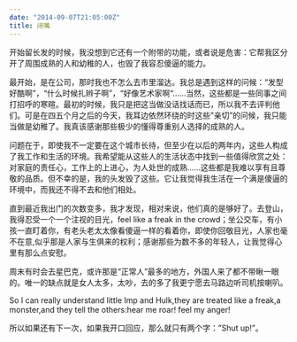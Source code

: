 ```yaml
---
date: "2014-09-07T21:05:00Z"
title: 闭嘴
---
```



开始留长发的时候，我没想到它还有一个附带的功能，或者说是危害：它帮我区分开了周围成熟的人和幼稚的人，也毁了我容忍傻逼的能力。


最开始，是在公司，那时我也不怎么去市里溜达。我总是遇到这样的问候：“发型好酷啊”，“什么时候扎辫子啊”，“好像艺术家啊“……当然，这些都是一些同事之间打招呼的寒暄。最初的时候，我只是把这当做没话找话而已，所以我不去评判他们。可是在四五个月之后的今天，我耳边依然环绕的时这些”亲切”的问候，我只能当做是幼稚了。我真该感谢那些极少的懂得尊重别人选择的成熟的人。

问题在于，即使我不一定要在这个城市长待，但至少在以后的两年内，这些人构成了我工作和生活的环境。我希望能从这些人的生活状态中找到一些值得欣赏之处：对家庭的责任心，工作上的上进心，为人处世的成熟……这些都是我难以享有且尊敬的品质。但不幸的是，我的头发毁了这些。它让我觉得我生活在一个满是傻逼的环境中，而我还不得不去和他们相处。

直到最近我出门的次数变多，我才发现，相对来说，他们真的是够好了。去登山，我得忍受一个一个注视的目光，feel
like a freak in the
crowd；坐公交车，有小孩一直盯着你，有老头老太太像看傻逼一样的看着你，即使你回敬目光，人家也毫不在意,似乎那是人家与生俱来的权利；感谢那些为数不多的年轻人，让我觉得心里有那么点安慰。

周末有时会去星巴克，或许那是“正常人”最多的地方，外国人来了都不带瞅一眼的。唯一的缺点就是女人太多，太吵，去的多了我更宁愿去马路边听司机按喇叭。

So I can really understand little Imp and Hulk,they are treated like a
freak,a monster,and they tell the others:hear me roar! feel my anger!

所以如果还有下一次，如果我开口回应，那么就只有两个字：”Shut up!”。


